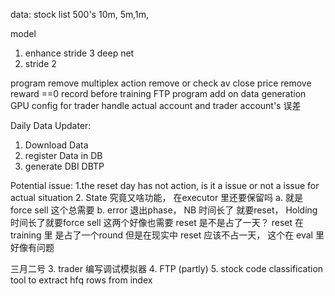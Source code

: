 data:
stock list 500's 10m, 5m,1m,

model
1. enhance stride 3 deep net
2. stride 2

program
remove multiplex action
remove or check av close price
remove reward ==0 record before training
FTP program
add on data generation
GPU config for trader
handle actual account and trader account's 误差


Daily Data Updater:
1. Download Data
2. register Data in DB
3. generate DBI  DBTP

Potential issue:
1.the reset day has not action, is it a issue or not a issue for actual situation
2. State 究竟又啥功能， 在executor 里还要保留吗
   a. 就是 force sell 这个总需要
   b. error 退出phase， NB 时间长了 就要reset， Holding 时间长了就要force sell 这两个好像也需要
       reset 是不是占了一天？  reset 在training 里 是占了一个round 但是在现实中 reset 应该不占一天， 这个在 eval 里好像有问题



三月二号
3. trader 编写调试模拟器
4. FTP (partly)
5. stock code classification tool to extract hfq rows from index     

